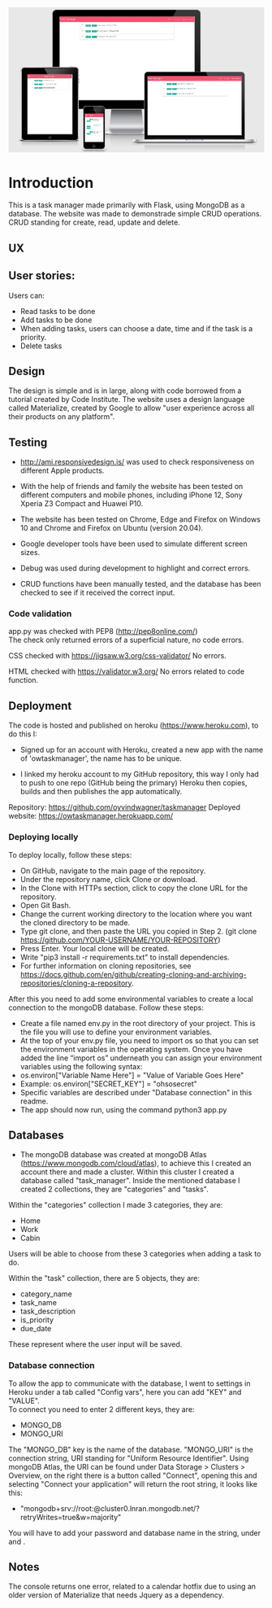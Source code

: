 ![](assets/images/readme-image.jpg)

# Introduction
This is a task manager made primarily with Flask, using MongoDB as a database. The website was made to demonstrade simple CRUD operations. CRUD standing for create, read, update and delete. 
  
## UX
## User stories:  
Users can:
* Read tasks to be done
* Add tasks to be done
* When adding tasks, users can choose a date, time and if the task is a priority.
* Delete tasks 
  
## Design  
The design is simple and is in large, along with code borrowed from a tutorial created by Code Institute. The website uses a design language called Materialize, created by Google to allow "user experience across all their products on any platform".

## Testing
* http://ami.responsivedesign.is/ was used to check responsiveness on different Apple products.
  
* With the help of friends and family the website has been tested on different computers and mobile phones, including iPhone 12, Sony Xperia Z3 Compact and Huawei P10.
  
* The website has been tested on Chrome, Edge and Firefox on Windows 10 and Chrome and Firefox on Ubuntu (version 20.04).
  
* Google developer tools have been used to simulate different screen sizes.
  
* Debug was used during development to highlight and correct errors.
  
* CRUD functions have been manually tested, and the database has been checked to see if it received the correct input.

### Code validation
app.py was checked with PEP8 (http://pep8online.com/)  
The check only returned errors of a superficial nature, no code errors.
  
CSS checked with https://jigsaw.w3.org/css-validator/
No errors.
  
HTML checked with https://validator.w3.org/
No errors related to code function.

  
## Deployment
The code is hosted and published on heroku (https://www.heroku.com), to do this I:
  
* Signed up for an account with Heroku, created a new app with the name of 'owtaskmanager', the name has to be unique.
  
* I linked my heroku account to my GitHub repository, this way I only had to push to one repo (GitHub being the primary) Heroku then copies, builds and then publishes the app automatically.
  
Repository: https://github.com/oyvindwagner/taskmanager
Deployed website: https://owtaskmanager.herokuapp.com/
  
### Deploying locally
To deploy locally, follow these steps:  
  
* On GitHub, navigate to the main page of the repository.
* Under the repository name, click Clone or download.
* In the Clone with HTTPs section, click to copy the clone URL for the repository.
* Open Git Bash.
* Change the current working directory to the location where you want the cloned directory to be made.
* Type git clone, and then paste the URL you copied in Step 2. (git clone https://github.com/YOUR-USERNAME/YOUR-REPOSITORY)
* Press Enter. Your local clone will be created.
* Write "pip3 install -r requirements.txt" to install dependencies.
* For further information on cloning repositories, see https://docs.github.com/en/github/creating-cloning-and-archiving-repositories/cloning-a-repository.
  
 After this you need to add some environmental variables to create a local connection to the mongoDB database. Follow these steps:
   
 * Create a file named env.py in the root directory of your project. This is the file you will use to define your environment variables.
 * At the top of your env.py  file, you need to import os so that you can set the environment variables in the operating system. Once you have added the line “import os” underneath you can assign your environment variables using the following syntax: 
 * os.environ["Variable Name Here"] = "Value of Variable Goes Here" 
 * Example: os.environ["SECRET_KEY"] = "ohsosecret" 
 * Specific variables are described under "Database connection" in this readme.
 * The app should now run, using the command python3 app.py
  
## Databases
  
* The mongoDB database was created at mongoDB Atlas (https://www.mongodb.com/cloud/atlas), to achieve this I created an account there and made a cluster. Within this cluster I created a database called "task_manager". Inside the mentioned database I created 2 collections, they are "categories" and "tasks".
  
Within the "categories" collection I made 3 categories, they are:
  
* Home
* Work
* Cabin
  
Users will be able to choose from these 3 categories when adding a task to do.
  
Within the "task" collection, there are 5 objects, they are:
  
* category_name
* task_name
* task_description
* is_priority
* due_date
  
These represent where the user input will be saved.
  
### Database connection
  
To allow the app to communicate with the database, I went to settings in Heroku under a tab called "Config vars", here you can add "KEY" and "VALUE".  
To connect you need to enter 2 different keys, they are:  
* MONGO_DB
* MONGO_URI
  
The "MONGO_DB" key is the name of the database. "MONGO_URI" is the connection string, URI standing for "Uniform Resource Identifier". Using mongoDB Atlas, the URI can be found under Data Storage > Clusters > Overview, on the right there is a button called "Connect", opening this and selecting "Connect your application" will return the root string, it looks like this:  
  
* "mongodb+srv://root:<password>@cluster0.lnran.mongodb.net/<dbname>?retryWrites=true&w=majority"
  
You will have to add your password and database name in the string, under <password> and <dbname>.
  
## Notes
The console returns one error, related to a calendar hotfix due to using an older version of Materialize that needs Jquery as a dependency. 
